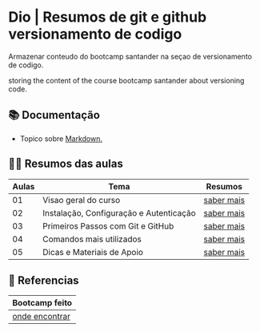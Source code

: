 # Dio  | Resumos de git e github versionamento de codigo

Armazenar conteudo do bootcamp santander na seçao de versionamento de codigo. 

storing the content of the course bootcamp santander about versioning code.
## 📚 Documentação
- Topico sobre [Markdown.](https://docs.github.com/pt/get-started/writing-on-github/getting-started-with-writing-and-formatting-on-github/about-writing-and-formatting-on-github)
## 👩‍💻 Resumos das aulas
|Aulas|Tema|Resumos|
|-------|---------|-------|
|01|Visao geral do curso|[saber mais](https://github.com/elidianaandrade/dio-curso-git-github/blob/edeb61b4bb92e34f9cfe7995f7131df22e522a2d/materiais-de-apoio/01-visao-geral-do-curso-e-ferramentas.md)|
|02|Instalação, Configuração e Autenticação|[saber mais](https://github.com/elidianaandrade/dio-curso-git-github/blob/edeb61b4bb92e34f9cfe7995f7131df22e522a2d/materiais-de-apoio/02-instalacao-configuracao-e-autenticacao.md)|
|03|Primeiros Passos com Git e GitHub|[saber mais](https://github.com/elidianaandrade/dio-curso-git-github/blob/edeb61b4bb92e34f9cfe7995f7131df22e522a2d/materiais-de-apoio/03-primeiros-passos-com-git-e-github.md)|
|04|Comandos mais utilizados|[saber mais](https://github.com/elidianaandrade/dio-curso-git-github/blob/edeb61b4bb92e34f9cfe7995f7131df22e522a2d/materiais-de-apoio/04-dicas-e-materiais-de-apoio.md)|
|05|Dicas e Materiais de Apoio|[saber mais](https://github.com/elidianaandrade/dio-curso-git-github/blob/edeb61b4bb92e34f9cfe7995f7131df22e522a2d/materiais-de-apoio/04-dicas-e-materiais-de-apoio.md)|



## 🔎 Referencias
|Bootcamp feito|
|--------------|
|[onde encontrar](https://github.com/elidianaandrade/dio-curso-git-github/tree/main/materiais-de-apoio)||
